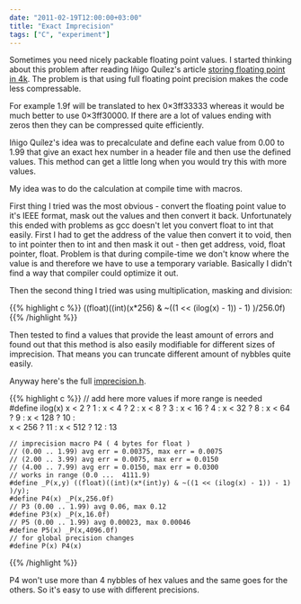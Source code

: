 ```yaml
---
date: "2011-02-19T12:00:00+03:00"
title: "Exact Imprecision"
tags: ["C", "experiment"]
---
```


Sometimes you need nicely packable floating point values.
I started thinking about this problem after reading 
Iñigo Quílez's article [storing floating point in 4k](http://www.iquilezles.org/www/articles/float4k/float4k.htm). 
The problem is that using full floating point precision 
makes the code less compressable.

<!--more-->

For example 1.9f will be translated to hex 0×3ff33333 
whereas it would be much better to use 0×3ff30000. 
If there are a lot of values ending with zeros then 
they can be compressed quite efficiently.

Iñigo Quílez's idea was to precalculate and define each 
value from 0.00 to 1.99 that give an exact hex number 
in a header file and then use the defined values. 
This method can get a little long when you would 
try this with more values.

My idea was to do the calculation at compile time 
with macros.

First thing I tried was the most obvious - convert the floating 
point value to it's IEEE format, mask out the values and then 
convert it back. Unfortunately this ended with problems as gcc 
doesn't let you convert float to int that easily. First I had 
to get the address of the value then convert it to void, then 
to int pointer then to int and then mask it out - then get 
address, void, float pointer, float. Problem is that during 
compile-time we don't know where the value is and therefore we 
have to use a temporary variable. Basically I didn't find a way 
that compiler could optimize it out.

Then the second thing I tried was using multiplication, masking and division:

{{% highlight c %}}
	((float)((int)(x*256) & ~((1 << (ilog(x) - 1)) - 1) )/256.0f)
{{% /highlight %}}

Then tested to find a values that provide the least amount of errors 
and found out that this method is also easily modifiable for different 
sizes of imprecision. That means you can truncate different amount of nybbles quite easily.

Anyway here's the full <a href="https://gist.github.com/egonelbre/261a0e093a4c900e57e5">imprecision.h</a>.

{{% highlight c %}}
	// add here more values if more range is needed
	#define ilog(x) x < 2 ? 1 : x < 4 ? 2 : x < 8 ? 3 : x < 16 ? 4 : x < 32 ? 8 : x < 64 ? 9 : x < 128 ? 10 : \
	                x < 256 ? 11 : x < 512 ? 12 : 13
	 
	// imprecision macro P4 ( 4 bytes for float )
	// (0.00 .. 1.99) avg err = 0.00375, max err = 0.0075
	// (2.00 .. 3.99) avg err = 0.0075, max err = 0.0150
	// (4.00 .. 7.99) avg err = 0.0150, max err = 0.0300
	// works in range (0.0 ...  4111.9)
	#define _P(x,y) ((float)((int)(x*(int)y) & ~((1 << (ilog(x) - 1)) - 1) )/y);
	#define P4(x) _P(x,256.0f)
	// P3 (0.00 .. 1.99) avg 0.06, max 0.12
	#define P3(x) _P(x,16.0f)
	// P5 (0.00 .. 1.99) avg 0.00023, max 0.00046
	#define P5(x) _P(x,4096.0f)
	// for global precision changes
	#define P(x) P4(x) 
{{% /highlight %}}

P4 won't use more than 4 nybbles of hex values and the 
same goes for the others. So it's easy to use with different precisions.
